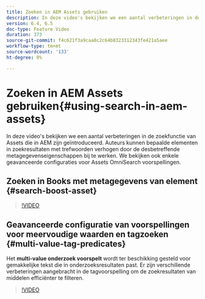 ```yaml
---
title: Zoeken in AEM Assets gebruiken
description: In deze video's bekijken we een aantal verbeteringen in de zoekfunctie van Assets die in AEM zijn geïntroduceerd. Auteurs kunnen bepaalde elementen in zoekresultaten met trefwoorden verhogen door de desbetreffende metagegevenseigenschappen bij te werken. We bekijken ook enkele geavanceerde configuraties voor Assets OmniSearch voorspellingen.
version: 6.4, 6.5
doc-type: Feature Video
duration: 373
source-git-commit: f4c621f3a9caa8c2c64b8323312343fe421a5aee
workflow-type: tm+mt
source-wordcount: '133'
ht-degree: 0%

---
```



# Zoeken in AEM Assets gebruiken{#using-search-in-aem-assets}

In deze video&#39;s bekijken we een aantal verbeteringen in de zoekfunctie van Assets die in AEM zijn geïntroduceerd. Auteurs kunnen bepaalde elementen in zoekresultaten met trefwoorden verhogen door de desbetreffende metagegevenseigenschappen bij te werken. We bekijken ook enkele geavanceerde configuraties voor Assets OmniSearch voorspellingen.

## Zoeken in Books met metagegevens van element {#search-boost-asset}

>[!VIDEO](https://video.tv.adobe.com/v/16766?quality=12&learn=on)

## Geavanceerde configuratie van voorspellingen voor meervoudige waarden en tagzoeken {#multi-value-tag-predicates}

Het **multi-value onderzoek voorspelt** wordt ter beschikking gesteld voor gemakkelijke tekst die in onderzoeksresultaten past. Er zijn verschillende verbeteringen aangebracht in de tagvoorspelling om de zoekresultaten van middelen efficiënter te filteren.

>[!VIDEO](https://video.tv.adobe.com/v/16457?quality=12&learn=on)

